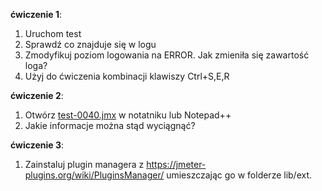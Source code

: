 **ćwiczenie 1**:

1. Uruchom test
2. Sprawdź co znajduje się w logu
3. Zmodyfikuj poziom logowania na ERROR. Jak zmieniła się zawartość loga?
4. Użyj do ćwiczenia kombinacji klawiszy Ctrl+S,E,R 

**ćwiczenie 2**:

1. Otwórz [test-0040.jmx](test-0040-b.jmx)  w notatniku lub Notepad++
2. Jakie informacje można stąd wyciągnąć?

**ćwiczenie 3**:

1. Zainstaluj plugin managera z https://jmeter-plugins.org/wiki/PluginsManager/ umieszczając go w  folderze lib/ext.